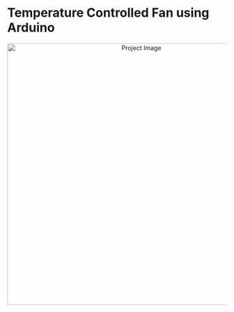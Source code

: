 # Temperature Controlled Fan using Arduino
<p align="center"> <img src="/mnt/data/Project.jpg" alt="Project Image" width="600"/> </p>
